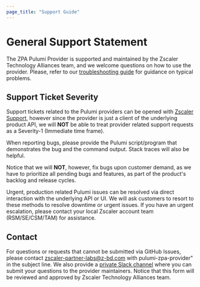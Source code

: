 ```yaml
---
page_title: "Support Guide"
---
```


# General Support Statement

The ZPA Pulumi Provider is supported and maintained by the Zscaler Technology Alliances team, and we welcome questions on how to use the provider.
Please, refer to our [troubleshooting guide](troubleshooting.md) for guidance on typical problems.

## Support Ticket Severity

Support tickets related to the Pulumi providers can be opened with [Zscaler Support](https://help.zscaler.com/login-tickets), however since the provider is just a client of the underlying product API, we will **NOT** be able to treat provider related support requests as a Severity-1 (Immediate time frame).

When reporting bugs, please provide the Pulumi script/program that demonstrates the bug and the command output. Stack traces will also be helpful.

Notice that we will **NOT**, however, fix bugs upon customer demand, as we have to prioritize all pending bugs and features, as part of the product's backlog and release cycles.

Urgent, production related Pulumi issues can be resolved via direct interaction with the underlying API or UI. We will ask customers to resort to these methods to resolve downtime or urgent issues. If you have an urgent escalation, please contact your local Zscaler account team (RSM/SE/CSM/TAM) for assistance.

## Contact

For questions or requests that cannot be submitted via GitHub Issues, please contact zscaler-partner-labs@z-bd.com with pulumi-zpa-provider" in the subject line.
We also provide a [private Slack channel](https://docs.google.com/forms/d/e/1FAIpQLSfkd3EMkLQdIWMNQ7QCr8TrH_xVSwSYcQshfBPDEZFOaF28qA/viewform?usp=sf_link) where you can submit your questions to the provider maintainers. Notice that this form will be reviewed and approved by Zscaler Technology Alliances team.
